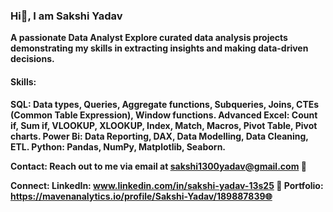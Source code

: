 ### Hi👋, I am Sakshi Yadav


**A passionate Data Analyst
Explore curated data analysis projects demonstrating my skills in extracting insights and making data-driven decisions.**

#### Skills:

**SQL: Data types, Queries, Aggregate functions, Subqueries, Joins, CTEs (Common Table Expression), Window functions.
Advanced Excel: Count if, Sum if, VLOOKUP, XLOOKUP, Index, Match, Macros, Pivot Table, Pivot charts.
Power Bi: Data Reporting, DAX, Data Modelling, Data Cleaning, ETL.
Python: Pandas, NumPy, Matplotlib, Seaborn.**

**Contact:
Reach out to me via email at sakshi1300yadav@gmail.com 📧**

**Connect:
LinkedIn: www.linkedin.com/in/sakshi-yadav-13s25 🔗
Portfolio: https://mavenanalytics.io/profile/Sakshi-Yadav/189887839🌐**






